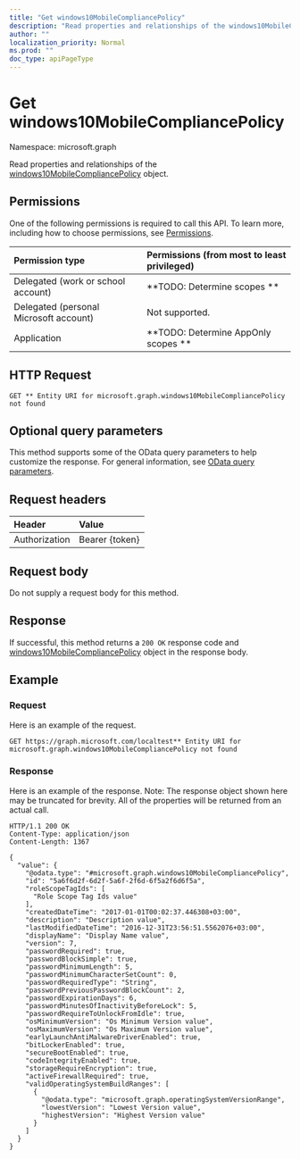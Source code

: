 ```yaml
---
title: "Get windows10MobileCompliancePolicy"
description: "Read properties and relationships of the windows10MobileCompliancePolicy object."
author: ""
localization_priority: Normal
ms.prod: ""
doc_type: apiPageType
---
```


# Get windows10MobileCompliancePolicy

Namespace: microsoft.graph

Read properties and relationships of the [windows10MobileCompliancePolicy](../resources/windows10mobilecompliancepolicy.md) object.

## Permissions
One of the following permissions is required to call this API. To learn more, including how to choose permissions, see [Permissions](/concepts/permissions-reference.md).

|Permission type|Permissions (from most to least privileged)|
|:---|:---|
|Delegated (work or school account)|**TODO: Determine scopes **|
|Delegated (personal Microsoft account)|Not supported.|
|Application|**TODO: Determine AppOnly scopes **|

## HTTP Request
<!-- {
  "blockType": "ignored"
}
-->
``` http
GET ** Entity URI for microsoft.graph.windows10MobileCompliancePolicy not found
```

## Optional query parameters
This method supports some of the OData query parameters to help customize the response. For general information, see [OData query parameters](/graph/query-parameters).

## Request headers
|Header|Value|
|:---|:---|
|Authorization|Bearer {token}|

## Request body
Do not supply a request body for this method.

## Response
If successful, this method returns a `200 OK` response code and [windows10MobileCompliancePolicy](../resources/windows10mobilecompliancepolicy.md) object in the response body.

## Example

### Request
Here is an example of the request.
<!-- {
  "blockType": "request",
  "name": "get_windows10mobilecompliancepolicy"
}
-->
``` http
GET https://graph.microsoft.com/localtest** Entity URI for microsoft.graph.windows10MobileCompliancePolicy not found
```

### Response
Here is an example of the response. Note: The response object shown here may be truncated for brevity. All of the properties will be returned from an actual call.
<!-- {
  "blockType": "response",
  "truncated": true,
  "@odata.type": "microsoft.graph.windows10MobileCompliancePolicy"
}
-->
``` http
HTTP/1.1 200 OK
Content-Type: application/json
Content-Length: 1367

{
  "value": {
    "@odata.type": "#microsoft.graph.windows10MobileCompliancePolicy",
    "id": "5a6f6d2f-6d2f-5a6f-2f6d-6f5a2f6d6f5a",
    "roleScopeTagIds": [
      "Role Scope Tag Ids value"
    ],
    "createdDateTime": "2017-01-01T00:02:37.446308+03:00",
    "description": "Description value",
    "lastModifiedDateTime": "2016-12-31T23:56:51.5562076+03:00",
    "displayName": "Display Name value",
    "version": 7,
    "passwordRequired": true,
    "passwordBlockSimple": true,
    "passwordMinimumLength": 5,
    "passwordMinimumCharacterSetCount": 0,
    "passwordRequiredType": "String",
    "passwordPreviousPasswordBlockCount": 2,
    "passwordExpirationDays": 6,
    "passwordMinutesOfInactivityBeforeLock": 5,
    "passwordRequireToUnlockFromIdle": true,
    "osMinimumVersion": "Os Minimum Version value",
    "osMaximumVersion": "Os Maximum Version value",
    "earlyLaunchAntiMalwareDriverEnabled": true,
    "bitLockerEnabled": true,
    "secureBootEnabled": true,
    "codeIntegrityEnabled": true,
    "storageRequireEncryption": true,
    "activeFirewallRequired": true,
    "validOperatingSystemBuildRanges": [
      {
        "@odata.type": "microsoft.graph.operatingSystemVersionRange",
        "lowestVersion": "Lowest Version value",
        "highestVersion": "Highest Version value"
      }
    ]
  }
}
```

